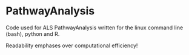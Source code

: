 # PathwayAnalysis

Code used for ALS PathwayAnalysis written for the linux command line (bash), python and R.

Readability emphases over computational efficiency!
